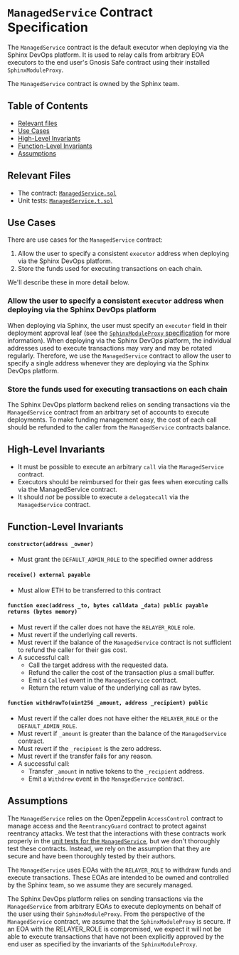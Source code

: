 # `ManagedService` Contract Specification

The `ManagedService` contract is the default executor when deploying via the Sphinx DevOps platform. It is used to relay calls from arbitrary EOA executors to the end user's Gnosis Safe contract using their installed `SphinxModuleProxy`.

The `ManagedService` contract is owned by the Sphinx team.

## Table of Contents

- [Relevant files](#relevant-files)
- [Use Cases](#use-cases)
- [High-Level Invariants](#high-level-invariants)
- [Function-Level Invariants](#function-level-invariants)
- [Assumptions](#assumptions)

## Relevant Files

- The contract: [`ManagedService.sol`](https://github.com/sphinx-labs/sphinx/blob/feature/pre-audit/packages/contracts/contracts/core/ManagedService.sol)
- Unit tests: [`ManagedService.t.sol`](https://github.com/sphinx-labs/sphinx/blob/feature/pre-audit/packages/contracts/test/ManagedService.t.sol)

## Use Cases

There are use cases for the `ManagedService` contract:

1. Allow the user to specify a consistent `executor` address when deploying via the Sphinx DevOps platform.
2. Store the funds used for executing transactions on each chain.

We'll describe these in more detail below.

### Allow the user to specify a consistent `executor` address when deploying via the Sphinx DevOps platform
When deploying via Sphinx, the user must specify an `executor` field in their deployment approval leaf (see the [`SphinxModuleProxy` specification](https://github.com/sphinx-labs/sphinx/blob/feature/pre-audit/specs/sphinx-module-proxy.md#approve-leaf-data) for more information). When deploying via the Sphinx DevOps platform, the individual addresses used to execute transactions may vary and may be rotated regularly. Therefore, we use the `ManagedService` contract to allow the user to specify a single address whenever they are deploying via the Sphinx DevOps platform.

### Store the funds used for executing transactions on each chain
The Sphinx DevOps platform backend relies on sending transactions via the `ManagedService` contract from an arbitrary set of accounts to execute deployments. To make funding management easy, the cost of each call should be refunded to the caller from the `ManagedService` contracts balance.

## High-Level Invariants
- It must be possible to execute an arbitrary `call` via the `ManagedService` contract.
- Executors should be reimbursed for their gas fees when executing calls via the ManagedService contract.
- It should *not* be possible to execute a `delegatecall` via the `ManagedService` contract.

## Function-Level Invariants

#### `constructor(address _owner)`

- Must grant the `DEFAULT_ADMIN_ROLE` to the specified owner address

#### `receive() external payable`

- Must allow ETH to be transferred to this contract

#### `function exec(address _to, bytes calldata _data) public payable returns (bytes memory)`

- Must revert if the caller does not have the `RELAYER_ROLE` role.
- Must revert if the underlying call reverts.
- Must revert if the balance of the `ManagedService` contract is not sufficient to refund the caller for their gas cost.
- A successful call:
  - Call the target address with the requested data.
  - Refund the caller the cost of the transaction plus a small buffer.
  - Emit a `Called` event in the `ManagedService` contract.
  - Return the return value of the underlying call as raw bytes.

#### `function withdrawTo(uint256 _amount, address _recipient) public`

- Must revert if the caller does not have either the `RELAYER_ROLE` or the `DEFAULT_ADMIN_ROLE`.
- Must revert if `_amount` is greater than the balance of the `ManagedService` contract.
- Must revert if the `_recipient` is the zero address.
- Must revert if the transfer fails for any reason.
- A successful call:
  - Transfer `_amount` in native tokens to the `_recipient` address.
  - Emit a `Withdrew` event in the `ManagedService` contract.

## Assumptions
The `ManagedService` relies on the OpenZeppelin `AccessControl` contract to manage access and the `ReentrancyGuard` contract to protect against reentrancy attacks. We test that the interactions with these contracts work properly in the [unit tests for the `ManagedService`](https://github.com/sphinx-labs/sphinx/blob/feature/pre-audit/packages/contracts/test/ManagedService.t.sol), but we don't thoroughly test these contracts. Instead, we rely on the assumption that they are secure and have been thoroughly tested by their authors.

The `ManagedService` uses EOAs with the `RELAYER_ROLE` to withdraw funds and execute transactions. These EOAs are intended to be owned and controlled by the Sphinx team, so we assume they are securely managed.

The Sphinx DevOps platform relies on sending transactions via the `ManagedService` from arbitrary EOAs to execute deployments on behalf of the user using their `SphinxModuleProxy`. From the perspective of the `ManagedService` contract, we assume that the `SphinxModuleProxy` is secure. If an EOA with the RELAYER_ROLE is compromised, we expect it will not be able to execute transactions that have not been explicitly approved by the end user as specified by the invariants of the `SphinxModuleProxy`.
